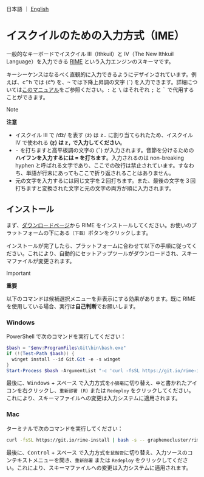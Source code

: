 日本語 ｜ [English](./README.md)

# イスクイルのための入力方式（IME）

一般的なキーボードでイスクイル III（Ithkuil）と IV（The New Ithkuil Language）を入力できる [RIME](https://rime.im) という入力エンジンのスキーマです。

キーシーケンスはなるべく直観的に入力できるようにデザインされています。例えば、<kbd>c</kbd><kbd>^</kbd><kbd>h</kbd> では ⟨čʰ⟩ を、<kbd>~</kbd> では下降上昇調の文字 ⟨ˇ⟩ を入力できます。詳細については[このマニュアル](https://laethiel.fr/ithkuil/manual.php)をご参照ください。<kbd>:</kbd> と <kbd>\\</kbd> はそれぞれ <kbd>;</kbd> と <kbd>`</kbd> で代用することができます。

> [!NOTE]
> **注意**
> - イスクイル III で /d͡z/ を表す ⟨ż⟩ は <kbd>z</kbd><kbd>.</kbd> に割り当てられたため、イスクイル IV で使われる **⟨ẓ⟩ は <kbd>z</kbd><kbd>,</kbd> で入力してください**。
> - <kbd>-</kbd> を打ちますと高平板調の文字の ⟨ˉ⟩ が入力されます。音節を分けるための**ハイフンを入力するには <kbd>=</kbd> を打ちます**。入力されるのは non-breaking hyphen と呼ばれる文字であり、ここでの改行は禁止されています。すなわち、単語が行末にあってもここで折り返されることはありません。
> - 元の文字を入力するには同じ文字を２回打ちます。また、最後の文字を３回打ちますと変換された文字と元の文字の両方が順に入力されます。

## インストール

まず、[ダウンロードページ](https://rime.im/download/)から RIME をインストールしてください。お使いのプラットフォームの下にある`〔下載〕`ボタンをクリックします。

インストールが完了したら、プラットフォームに合わせて以下の手順に従ってください。これにより、自動的にセットアップツールがダウンロードされ、スキーマファイルが変更されます。

> [!IMPORTANT]
> **重要**
>
> 以下のコマンドは候補選択メニューを非表示にする効果があります。既に RIME を使用している場合、実行は**自己判断**でお願いします。

### Windows

PowerShell で次のコマンドを実行してください：

```powershell
$bash = "$env:ProgramFiles\Git\bin\bash.exe"
if (!(Test-Path $bash)) {
  winget install --id Git.Git -e -s winget
}
Start-Process $bash -ArgumentList "-c 'curl -fsSL https://git.io/rime-install | bash -s -- graphemecluster/rime-ithkuil custom:clear_schema_list custom:add:schema=ithkuil custom:set:config=weasel,key=style/inline_preedit,value=true custom:set:config=weasel,key=style/preedit_type,value=preview custom:set:config=weasel,key=style/layout/margin_x,value=-1 custom:set:config=weasel,key=style/layout/margin_y,value=-1'"
```

最後に、<kbd>Windows</kbd> + <kbd>スペース</kbd> で入力方式を`小狼毫`に切り替え、`中`と書かれたアイコンを右クリックし、`重新部署 (R)` または `Redeploy` をクリックしてください。これにより、スキーマファイルへの変更は入力システムに適用されます。

### Mac

ターミナルで次のコマンドを実行してください：

```bash
curl -fsSL https://git.io/rime-install | bash -s -- graphemecluster/rime-ithkuil custom:clear_schema_list custom:add:schema=ithkuil custom:set:config=squirrel,key=style/inline_candidate,value=true custom:set:config=squirrel,key=style/alpha,value=0.00001
```

最後に、<kbd>Control</kbd> + <kbd>スペース</kbd> で入力方式を`鼠鬚管`に切り替え、入力ソースのコンテキストメニューを開き、`重新部署` または `Redeploy` をクリックしてください。これにより、スキーマファイルへの変更は入力システムに適用されます。
